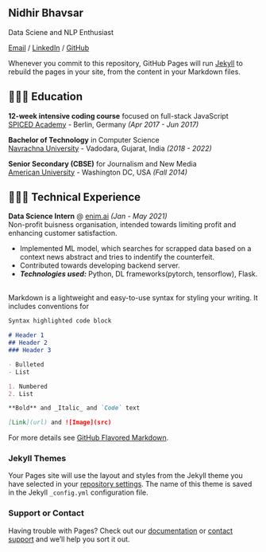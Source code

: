 ## Nidhir Bhavsar

Data Sciene and NLP Enthusiast

[Email](mailto:nidbhavsar989@gmail.com) / [LinkedIn](https://www.linkedin.com/in/nidhir-bhavsar-054b231b6/) / [GitHub](https://github.com/Nid989/) 

Whenever you commit to this repository, GitHub Pages will run [Jekyll](https://jekyllrb.com/) to rebuild the pages in your site, from the content in your Markdown files.

## 👩🏼‍🎓 Education

**12-week intensive coding course** focused on full-stack JavaScript<br>
[SPICED Academy](https://www.spiced-academy.com/) - Berlin, Germany _(Apr 2017 - Jun 2017)_ <br>

**Bachelor of Technology** in Computer Science<br>
[Navrachna University](https://nuv.ac.in//) - Vadodara, Gujarat, India _(2018 - 2022)_

**Senior Secondary (CBSE)** for Journalism and New Media<br>
[American University](https://www.american.edu/) - Washington DC, USA _(Fall 2014)_


## 👩🏼‍💻 Technical Experience

**Data Science Intern** @ [enim.ai](https://www.enim.ai/) _(Jan - May 2021)_ <br>
Non-profit buisness organisation, intended towards limiting profit and enhancing customer satisfaction.
  - Implemented ML model, which searches for scrapped data based on a context news abstract and tries to indentify the counterfeit.
  - Contributed towards developing backend server. 
  - **_Technologies used:_** Python, DL frameworks(pytorch, tensorflow), Flask.
<br><br>



Markdown is a lightweight and easy-to-use syntax for styling your writing. It includes conventions for

```markdown
Syntax highlighted code block

# Header 1
## Header 2
### Header 3

- Bulleted
- List

1. Numbered
2. List

**Bold** and _Italic_ and `Code` text

[Link](url) and ![Image](src)
```

For more details see [GitHub Flavored Markdown](https://guides.github.com/features/mastering-markdown/).

### Jekyll Themes

Your Pages site will use the layout and styles from the Jekyll theme you have selected in your [repository settings](https://github.com/Nid989/digital-cv/settings/pages). The name of this theme is saved in the Jekyll `_config.yml` configuration file.

### Support or Contact

Having trouble with Pages? Check out our [documentation](https://docs.github.com/categories/github-pages-basics/) or [contact support](https://support.github.com/contact) and we’ll help you sort it out.
